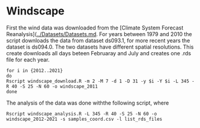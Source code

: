 # Windscape
First the wind data was downloaded from the [Climate System Forecast Reanalysis]([../Datasets/Datasets.md](https://rda.ucar.edu/datasets/).
For years between 1979 and 2010 the script downloads the data from dataset ds093.1, for more recent years the dataset is ds094.0. The two datasets have different spatial resolutions. 
This create downloads all days beteen Februaray and July and creates one .rds file for each  year.

```
for i in {2012..2021}
do 
Rscript windscape_download.R -m 2 -M 7 -d 1 -D 31 -y $i -Y $i -L 345 -R 40 -S 25 -N 60 -o windscape_2011
done
```


The analysis of the data was done withthe following script, where 


```
Rscript windscape_analysis.R -L 345 -R 40 -S 25 -N 60 -o windscape_2012-2021 -s samples_coord.csv -l list_rds_files
```

